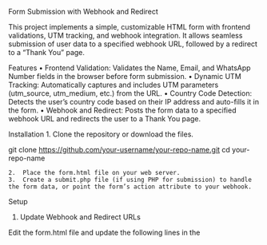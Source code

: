 Form Submission with Webhook and Redirect

This project implements a simple, customizable HTML form with frontend validations, UTM tracking, and webhook integration. It allows seamless submission of user data to a specified webhook URL, followed by a redirect to a “Thank You” page.

Features
	•	Frontend Validation: Validates the Name, Email, and WhatsApp Number fields in the browser before form submission.
	•	Dynamic UTM Tracking: Automatically captures and includes UTM parameters (utm_source, utm_medium, etc.) from the URL.
	•	Country Code Detection: Detects the user’s country code based on their IP address and auto-fills it in the form.
	•	Webhook and Redirect: Posts the form data to a specified webhook URL and redirects the user to a Thank You page.

Installation
	1.	Clone the repository or download the files.

git clone https://github.com/your-username/your-repo-name.git
cd your-repo-name


	2.	Place the form.html file on your web server.
	3.	Create a submit.php file (if using PHP for submission) to handle the form data, or point the form’s action attribute to your webhook.

Setup

1. Update Webhook and Redirect URLs

Edit the form.html file and update the following lines in the <script> section with your actual webhook and redirect URLs:

const webhookURL = "https://YOUR-WEBHOOK-URL.com"; // Replace with your webhook URL
const redirectURL = "https://YOUR-REDIRECT-URL.com"; // Replace with your Thank You page URL

2. Deploy

Upload the form.html to your server.

How It Works
	1.	Frontend Validation:
	•	The form validates the Name (minimum 2 characters), Email (valid email format), and WhatsApp Number fields.
	•	If validation fails, an inline error popup appears next to the invalid field.
	2.	Country Code Detection:
	•	The form fetches the user’s country calling code using the IPAPI service (https://ipapi.co/json/) and pre-fills the country code field. If the detection fails, it defaults to 91.
	3.	UTM Tracking:
	•	UTM parameters (utm_source, utm_medium, utm_campaign, utm_term, utm_content) are captured from the URL query string and included in the form data.
	4.	Submission:
	•	On successful validation, the form submits the data to the webhook URL specified in the webhookURL variable.
	•	After submission, the user is redirected to the Thank You page defined in the redirectURL variable.

Code Customization

Form Fields

You can customize the form fields by editing the <form> section in form.html. Add or remove fields as necessary while maintaining appropriate name attributes for consistency with your webhook or backend.

Style Customization

The form’s appearance is styled using inline CSS and a <style> block in form.html. Modify styles directly in the file to match your design requirements.

Dependencies
	•	IPAPI Service: Used to fetch the user’s country calling code. No additional libraries or frameworks are required.

Example Payload

Here’s an example JSON payload sent to the webhook:

{
  "name": "John Doe",
  "email": "john.doe@example.com",
  "countryCode": "91",
  "whatsappNumber": "9876543210",
  "utm_source": "google",
  "utm_medium": "cpc",
  "utm_campaign": "holiday_sale",
  "utm_term": "discount",
  "utm_content": "ad1"
}

Troubleshooting
	1.	Country Code Defaulting to 91:
	•	If the IP-based lookup fails, the form defaults the country code to 91.
	2.	Validation Errors:
	•	Ensure all required fields are filled correctly.
	•	Check your browser console for error messages.
	3.	Server Errors:
	•	Verify that your webhook URL is reachable and correctly configured to handle the JSON payload.

License

This project is open-source and available under the MIT License.
